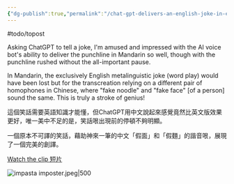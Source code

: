 ```yaml
---
{"dg-publish":true,"permalink":"/chat-gpt-delivers-an-english-joke-in-english-and-mandarin-chat-gpt/","noteIcon":"2"}
---
```


#todo/topost 

Asking ChatGPT to tell a joke, I'm amused and impressed with the AI voice bot's ability to deliver the punchline in Mandarin so well, though with the punchline rushed without the all-important pause.

In Mandarin, the exclusively English metalinguistic joke (word play) would have been lost but for the transcreation relying on a different pair of homophones in Chinese, where "fake noodle" and "fake face" \[of a person\] sound the same. This is truly a stroke of genius!

這個笑話需要英語知識才能懂，但ChatGPT用中文說起來感覺竟然比英文版效果更好，唯一美中不足的是，笑話哏出現前的停頓不夠明顯。

一個原本不可譯的笑話，藉助神來一筆的中文「假面」和「假麵」的諧音哏，展現了一個完美的創譯。

[Watch the clip 短片](https://youtu.be/H4P3fsw6fD8)

![impasta imposter.jpeg|500](/img/user/impasta%20imposter.jpeg)

